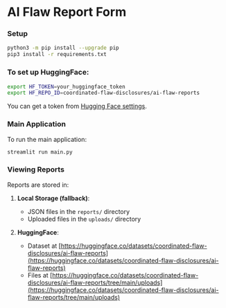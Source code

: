 # AI Flaw Report Form

### Setup

```bash
python3 -m pip install --upgrade pip
pip3 install -r requirements.txt
```

### To set up HuggingFace:
```bash
export HF_TOKEN=your_huggingface_token
export HF_REPO_ID=coordinated-flaw-disclosures/ai-flaw-reports
```

You can get a token from [Hugging Face settings](https://huggingface.co/settings/tokens).

### Main Application

To run the main application:

```bash
streamlit run main.py
```

### Viewing Reports

Reports are stored in:

1. **Local Storage (fallback)**: 
   - JSON files in the `reports/` directory
   - Uploaded files in the `uploads/` directory

2. **HuggingFace**:
   - Dataset at [https://huggingface.co/datasets/coordinated-flaw-disclosures/ai-flaw-reports](https://huggingface.co/datasets/coordinated-flaw-disclosures/ai-flaw-reports)
   - Files at [https://huggingface.co/datasets/coordinated-flaw-disclosures/ai-flaw-reports/tree/main/uploads](https://huggingface.co/datasets/coordinated-flaw-disclosures/ai-flaw-reports/tree/main/uploads)